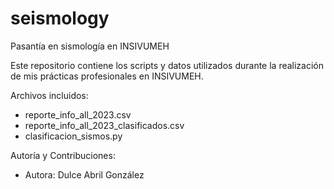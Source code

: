 # seismology
Pasantía en sismología en INSIVUMEH

Este repositorio contiene los scripts y datos utilizados durante la realización de mis prácticas profesionales en INSIVUMEH. 

Archivos incluidos: 
- reporte_info_all_2023.csv
- reporte_info_all_2023_clasificados.csv
- clasificacion_sismos.py

Autoría y Contribuciones:
- Autora: Dulce Abril González
